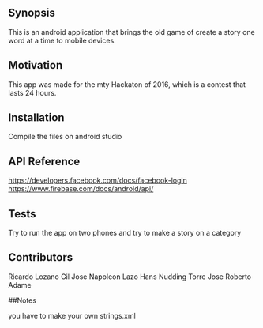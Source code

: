 ## Synopsis

This is an android application that brings the old game of create a story one word at a time to mobile devices.

## Motivation

This app was made for the mty Hackaton of 2016, which is a contest that lasts 24 hours.

## Installation

Compile the files on android studio

## API Reference

https://developers.facebook.com/docs/facebook-login
https://www.firebase.com/docs/android/api/

## Tests

Try to run the app on two phones and try to make a story on a category

## Contributors

Ricardo Lozano Gil
Jose Napoleon Lazo
Hans Nudding Torre
Jose Roberto Adame

##Notes

you have to make your own strings.xml
